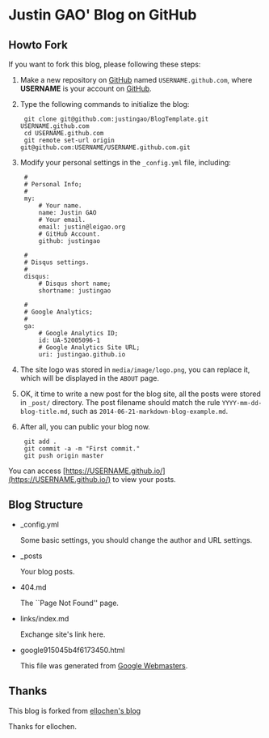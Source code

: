 # Justin GAO' Blog on GitHub


## Howto Fork
If you want to fork this blog, please following these steps:

1. Make a new repository on [GitHub][github.com] named `USERNAME.github.com`, where **USERNAME** is your account on [GitHub][github.com].

2. Type the following commands to initialize the blog:

        git clone git@github.com:justingao/BlogTemplate.git USERNAME.github.com
        cd USERNAME.github.com
        git remote set-url origin git@github.com:USERNAME/USERNAME.github.com.git

3. Modify your personal settings in the `_config.yml` file, including: 

        #
        # Personal Info;
        #
        my:
            # Your name.
            name: Justin GAO
            # Your email.
            email: justin@leigao.org
            # GitHub Account.
            github: justingao
        
        #
        # Disqus settings.
        #
        disqus:
            # Disqus short name;
            shortname: justingao
        
        #
        # Google Analytics;
        #
        ga:
            # Google Analytics ID;
            id: UA-52005096-1
            # Google Analytics Site URL;
            uri: justingao.github.io

4. The site logo was stored in `media/image/logo.png`, you can replace it, which will be displayed in the `ABOUT` page.

5. OK, it time to write a new post for the blog site, all the posts were stored in `_post/` directory. The post filename should match the rule `YYYY-mm-dd-blog-title.md`, such as `2014-06-21-markdown-blog-example.md`.

6. After all, you can public your blog now.

        git add .
        git commit -a -m "First commit."
        git push origin master

You can access [https://USERNAME.github.io/](https://USERNAME.github.io/) to view your posts.


## Blog Structure
- \_config.yml

    Some basic settings, you should change the author and URL settings.

- \_posts

    Your blog posts.

- 404.md

    The ``Page Not Found'' page.

- links/index.md

    Exchange site's link here.

- google915045b4f6173450.html

    This file was generated from [Google Webmasters][google webmaster].


## Thanks

This blog is forked from [ellochen's blog](https://github.com/ellochen/ellochen.github.com)

Thanks for ellochen.



[github.com]:https://github.com/
[google webmaster]:https://www.google.com/webmasters/
